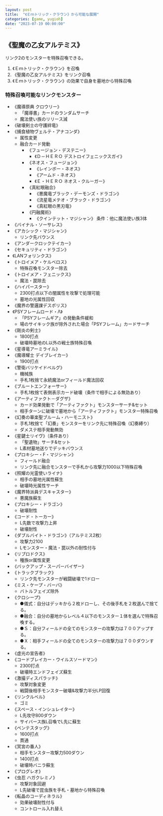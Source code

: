 ```yaml
---
layout: post
title:  "《Ｅｍトリック・クラウン》から可能な展開"
categories: [game, yugioh]
date: "2023-07-19 00:00:00"
---
```


## 《聖魔の乙女アルテミス》

リンク2のモンスターを特殊召喚できる。

1. 《Ｅｍトリック・クラウン》を召喚
2. 《聖魔の乙女アルテミス》をリンク召喚
3. 《Ｅｍトリック・クラウン》の効果で自身を墓地から特殊召喚

### 特殊召喚可能なリンクモンスター

- 《魔導原典 クロウリー》
  - 「魔導書」カードのランダムサーチ
  - 魔法使い族のリリース減
- 《破壊剣士の守護絆竜》
- 《捕食植物ヴェルテ・アナコンダ》
  - 属性変更
  - 融合カード発動
    - 《フュージョン・デステニー》
      - 《Ｄ－ＨＥＲＯ デストロイフェニックスガイ》
    - 《ネオス・フュージョン》
      - 《レインボー・ネオス》
      - 《アームド・ネオス》
      - 《Ｅ・ＨＥＲＯ ネオス・クルーガー》
    - 《真紅眼融合》
      - 《悪魔竜ブラック・デーモンズ・ドラゴン》
      - 《流星竜メテオ・ブラック・ドラゴン》
      - 《真紅眼の黒刃竜》
    - 《円融魔術》
      - 《クインテット・マジシャン》 条件：他に魔法使い族3体
- 《バイナル・ソーサレス》
- 《アカシック・マジシャン》
  - リンク先バウンス
- 《アンダークロックテイカー》
- 《セキュリティ・ドラゴン》 
- 《LANフォリンクス》 
- 《トロイメア・ケルベロス》 
  - 特殊召喚モンスター除去
- 《トロイメア・フェニックス》 
  - 魔法・罠除去
- 《ハイパースター》 
  - 2300打点以下の闇属性を攻撃で処理可能
  - 墓地の光属性回収
- 《魔界の警邏課デスポリス》
- 《PSYフレームロード・Λ》
  - 「PSYフレームギア」の発動条件緩和
  - 場のサイキック族が除外された場合「PSYフレーム」カードサーチ
- 《剛炎の剣士》
  - 1800打点
  - 破壊時墓地のL以外の戦士族特殊召喚
- 《星導竜アーミライル》
- 《魔導耀士 デイブレイカー》
  - 1900打点
- 《警衛バリケイドベルグ》
  - 機械族
  - 手札1枚捨て永続魔法orフィールド魔法回収
- 《ブルートエンフォーサー》
  - 手札1枚捨て表側表示カード破壊（条件で相手による無効あり）
- 《アーティファクト－ダグザ》
  - カード効果発動で「アーティファクト」モンスターサーチ&セット
  - 相手ターンに破壊で墓地から「アーティファクト」モンスター特殊召喚
- 《幻奏の華楽聖ブルーム・ハーモニスト》
  - 手札1枚捨て「幻奏」モンスターをリンク先に特殊召喚（幻奏縛り）
  - ダメステ相手発動無効
- 《星鍵士リイヴ》（条件あり）
  - 「聖遺物」サーチ&セット
  - L素材墓地送りでデッキバウンス
- 《プロキシー・F・マジシャン》 
  - フィールド融合
  - リンク先に融合モンスターで手札から攻撃力1000以下特殊召喚
- 《照耀の光霊使いライナ》
  - 相手の墓地光属性蘇生
  - 破壊時光属性サーチ
- 《魔界特派員デスキャスター》
  - 悪魔族蘇生
- 《プロキシー・ドラゴン》
  - 破壊耐性
- 《コード・トーカー》
  - L先数で攻撃力上昇
  - 破壊耐性
- 《ダブルバイト・ドラゴン》（アルテミス2枚）
  - 攻撃力2100
  - Lモンスター・魔法・罠以外の耐性付与
- 《リプロドクス》
  - 種族or属性変更
- 《バックアップ・スーパーバイザー》
- 《トラックブラック》
  - リンク先モンスターが戦闘破壊で1ドロー
- 《ミス・ケープ・バーバ》
  - バトルフェイズ除外
- 《クロシープ》
  - ●儀式：自分はデッキから２枚ドローし、その後手札を２枚選んで捨てる。
  - ●融合：自分の墓地からレベル４以下のモンスター１体を選んで特殊召喚する。
  - ●Ｓ：自分フィールドの全てのモンスターの攻撃力は７００アップする。
  - ●Ｘ：相手フィールドの全てのモンスターの攻撃力は７００ダウンする。
- 《虚光の宣告者》 
- 《コードブレイカー・ウイルスソードマン》
  - 2300打点
  - 破壊時エンドフェイズ蘇生
- 《激撮ディスパラッチ》
  - 攻撃対象変更
  - 戦闘後相手モンスター破壊&攻撃力半分LP回復
- 《リンクルベル》
  - ゴミ
- 《スペース・インシュレイター》
  - L先攻守800ダウン
  - サイバース族L召喚でL先に蘇生
- 《ペンテスタッグ》
  - 1600打点
  - 貫通
- 《冥宮の番人》
  - 相手モンスター攻撃力500ダウン
  - 1400打点
  - 破壊時バニラ蘇生
- 《プログレオ》
- 《虫忍 ハガクレミノ》
  - 攻撃対象回避
  - L先破壊で昆虫族を手札・墓地から特殊召喚
- 《転晶のコーディネラル》 
  - 効果破壊耐性付与
  - コントロール入れ替え
